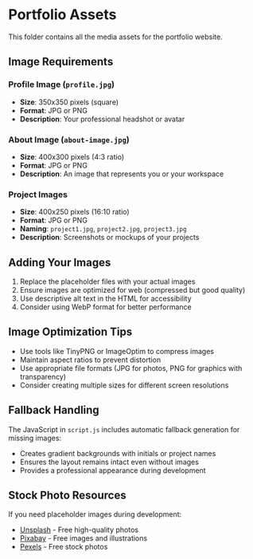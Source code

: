 # Portfolio Assets

This folder contains all the media assets for the portfolio website.

## Image Requirements

### Profile Image (`profile.jpg`)
- **Size**: 350x350 pixels (square)
- **Format**: JPG or PNG
- **Description**: Your professional headshot or avatar

### About Image (`about-image.jpg`)
- **Size**: 400x300 pixels (4:3 ratio)
- **Format**: JPG or PNG
- **Description**: An image that represents you or your workspace

### Project Images
- **Size**: 400x250 pixels (16:10 ratio)
- **Format**: JPG or PNG
- **Naming**: `project1.jpg`, `project2.jpg`, `project3.jpg`
- **Description**: Screenshots or mockups of your projects

## Adding Your Images

1. Replace the placeholder files with your actual images
2. Ensure images are optimized for web (compressed but good quality)
3. Use descriptive alt text in the HTML for accessibility
4. Consider using WebP format for better performance

## Image Optimization Tips

- Use tools like TinyPNG or ImageOptim to compress images
- Maintain aspect ratios to prevent distortion
- Use appropriate file formats (JPG for photos, PNG for graphics with transparency)
- Consider creating multiple sizes for different screen resolutions

## Fallback Handling

The JavaScript in `script.js` includes automatic fallback generation for missing images:
- Creates gradient backgrounds with initials or project names
- Ensures the layout remains intact even without images
- Provides a professional appearance during development

## Stock Photo Resources

If you need placeholder images during development:
- [Unsplash](https://unsplash.com) - Free high-quality photos
- [Pixabay](https://pixabay.com) - Free images and illustrations
- [Pexels](https://pexels.com) - Free stock photos